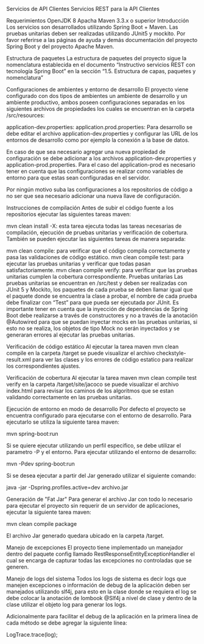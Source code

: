 Servicios de API Clientes
Servicios REST para la API Clientes

Requerimientos
OpenJDK 8
Apacha Maven 3.3.x o superior
Introducción
Los servicios son desarrollados utilizando Spring Boot + Maven. Las pruebas unitarias deben ser realizadas utilizando JUnit5 y mockito. Por favor referirse a las páginas de ayuda y demás documentación del proyecto Spring Boot y del proyecto Apache Maven.

Estructura de paquetes
La estructura de paquetes del proyecto sigue la nomenclatura establecida en el documento “Instructivo servicios REST con tecnología Spring Boot” en la sección “1.5. Estructura de capas, paquetes y nomenclatura”

Configuraciones de ambientes y entorno de desarrollo
El proyecto viene configurado con dos tipos de ambientes un ambiente de desarrollo y un ambiente productivo, ambos poseen configuraciones separadas en los siguientes archivos de propiedades los cuales se encuentran en la carpeta /src/resources:

application-dev.properties:
application.prod.properties:
Para desarrollo se debe editar el archivo application-dev.properties y configurar las URL de los entornos de desarrollo como por ejemplo la conexión a la base de datos.

En caso de que sea necesario agregar una nueva propiedad de configuración se debe adicionar a los archivos application-dev.properties y application-prod.properties. Para el caso del application-prod es necesario tener en cuenta que las configuraciones se realizar como variables de entorno para que estas sean configuradas en el servidor.

Por ningún motivo suba las configuraciones a los repositorios de código a no ser que sea necesario adicionar una nueva llave de configuración.

Instrucciones de compilación
Antes de subir el código fuente a los repositorios ejecutar las siguientes tareas maven:

mvn clean install -X: esta tarea ejecuta todas las tareas necesarias de compilación, ejecución de pruebas unitarias y verificación de cobertura.
También se pueden ejecutar las siguientes tareas de manera separada:

mvn clean compile: para verificar que el código compila correctamente y pasa las validaciones de código estático.
mvn clean compile test: para ejecutar las pruebas unitarias y verificar que todas pasan satisfactoriamente.
mvn clean compile verify: para verificar que las pruebas unitarias cumplen la cobertura correspondiente.
Pruebas unitarias
Las pruebas unitarias se encuentran en /src/test y deben ser realizadas con JUnit 5 y Mockito, los paquetes de cada prueba se deben llamar igual que el paquete donde se encuentra la clase a probar, el nombre de cada prueba debe finalizar con “Test” para que pueda ser ejecutada por JUnit. Es importante tener en cuenta que la inyección de dependencias de Spring Boot debe realizarse a través de constructores y no a través de la anotación @Autowired para que se puedan inyectar mocks en las pruebas unitarias, si esto no se realiza, los objetos de tipo Mock no serán inyectados y se generaran errores al ejecutar las pruebas unitarias.

Verificación de código estático
Al ejecutar la tarea maven mvn clean compile en la carpeta /target se puede visualizar el archivo checkstyle-result.xml para ver las clases y los errores de código estatico para realizar los correspondientes ajustes.

Verificación de cobertura
Al ejecutar la tarea maven mvn clean compile test verify en la carpeta /target/site/jacoco se puede visualizar el archivo index.html para revisar los caminos de los algoritmos que se estan validando correctamente en las pruebas unitarias.

Ejecución de entorno en modo de desarrollo
Por defecto el proyecto se encuentra configurado para ejecutarse con el entorno de desarrollo. Para ejecutarlo se utiliza la siguiente tarea maven:

mvn spring-boot:run

Si se quiere ejecutar utilizando un perfil especifico, se debe utilizar el parametro -P y el entorno. Para ejecutar utilizando el entorno de desarrollo:

mvn -Pdev spring-boot:run

Si se desea ejecutar a partir del Jar generado utilizar el siguiente comando:

java -jar -Dspring.profiles.active=dev archivo.jar

Generación de "Fat Jar"
Para generar el archivo Jar con todo lo necesario para ejecutar el proyecto sin requerir de un servidor de aplicaciones, ejecutar la siguiente tarea maven:

mvn clean compile package

El archivo Jar generado quedara ubicado en la carpeta /target.

Manejo de excepciones
El proyecto tiene implementado un manejador dentro del paquete config llamado RestResponseEntityExceptionHandler el cual se encarga de capturar todas las excepciones no controladas que se generen.

Manejo de logs del sistema
Todos los logs de sistema es decir logs que manejen excepciones o información de debug de la aplicación deben ser manejados utilizando slf4j, para esto en la clase donde se requiera el log se debe colocar la anotación de lombook @Slf4j a nivel de clase y dentro de la clase utilizar el objeto log para generar los logs.

Adicionalmente para facilitar el debug de la aplicación en la primera línea de cada método se debe agregar la siguiente línea:

LogTrace.trace(log);